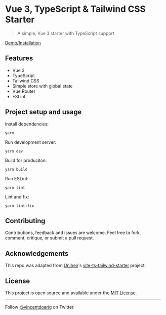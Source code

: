 # Vue 3, TypeScript & Tailwind CSS Starter

> A simple, Vue 3 starter with TypeScript support

[Demo/Installation](https://vue3-typescript-tailwind-starter.vercel.app/)

## Features

- Vue 3
- TypeScript
- Tailwind CSS
- Simple store with global state
- Vue Router
- ESLint

## Project setup and usage

Install dependencies:

```
yarn
```

Run development server:

```
yarn dev
```

Build for produciton:

```
yarn build
```

Run ESLint:

```
yarn lint
```

Lint and fix:

```
yarn lint:fix
```

## Contributing

Contributions, feedback and issues are welcome. Feel free to fork, comment, critique, or submit a pull request.

## Acknowledgements

This repo was adapted from [Unihen](https://twitter.com/uninen)'s [vite-ts-tailwind-starter](https://github.com/Uninen/vite-ts-tailwind-starter) project.

## License

This project is open source and available under the [MIT License](LICENSE).

---

Follow [@vincentdoerig](https://twitter.com/vincentdoerig) on Twitter.
